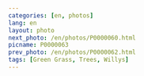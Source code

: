 ```yaml
---
categories: [en, photos]
lang: en
layout: photo
next_photo: /en/photos/P0000060.html
picname: P0000063
prev_photo: /en/photos/P0000062.html
tags: [Green Grass, Trees, Willys]
---
```

